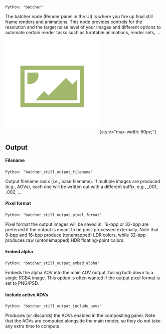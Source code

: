 `Python: "batcher"`

The batcher node (Render panel in the UI) is where you fire up final still frame renders and animations. This node provides controls for the resolution and the target noise level of your images and different options to automate certain render tasks such as turntable animations, render sets, ...

![Icon](batcher_swatch.png "Icon"){style="max-width: 80px;"}

## Output

#### Filename
`Python: "batcher_still_output_filename"`

Output filename radix (i.e., base filename). If multiple images are produced (e.g., AOVs), each one will be written out with a different suffix. e.g., _001, _002, ...

#### Pixel format
`Python: "batcher_still_output_pixel_format"`

Pixel format the output images will be saved in. 16-bpp or 32-bpp are preferred if the output is meant to be post-processed externally. Note that 8-bpp and 16-bpp produce (tonemapped) LDR colors, while 32-bpp produces raw (untonemapped) HDR floating-point colors.

#### Embed alpha
`Python: "batcher_still_output_embed_alpha"`

Embeds the alpha AOV into the main AOV output, fusing both down to a single RGBA image. This option is often wanted if the output pixel format is set to PNG/PSD.

#### Include active AOVs
`Python: "batcher_still_output_include_aovs"`

Produces (or discards) the AOVs enabled in the compositing panel. Note that the AOVs are computed alongside the main render, so they do not take any extra time to compute.

